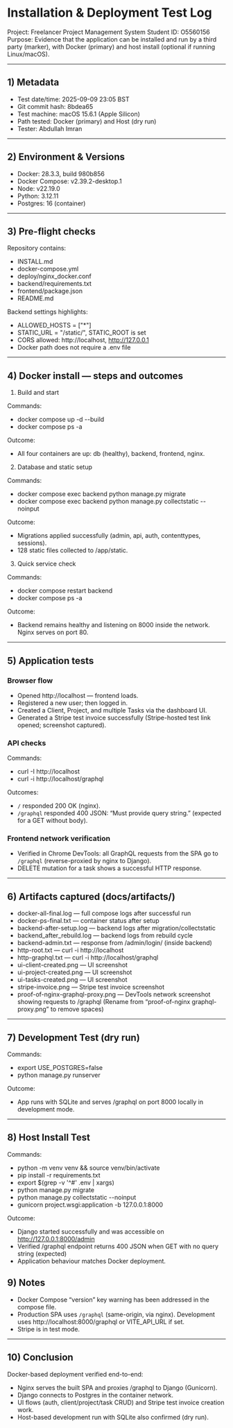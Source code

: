 # Installation & Deployment Test Log

Project: Freelancer Project Management System
Student ID: O5560156
Purpose: Evidence that the application can be installed and run by a third party (marker), with Docker (primary) and host install (optional if running Linux/macOS).

---

## 1) Metadata

- Test date/time: 2025-09-09 23:05 BST
- Git commit hash: 8bdea65
- Test machine: macOS 15.6.1 (Apple Silicon)
- Path tested: Docker (primary) and Host (dry run)
- Tester: Abdullah Imran

---

## 2) Environment & Versions

- Docker: 28.3.3, build 980b856
- Docker Compose: v2.39.2-desktop.1
- Node: v22.19.0
- Python: 3.12.11
- Postgres: 16 (container)

---

## 3) Pre-flight checks

Repository contains:

- INSTALL.md
- docker-compose.yml
- deploy/nginx_docker.conf
- backend/requirements.txt
- frontend/package.json
- README.md

Backend settings highlights:

- ALLOWED_HOSTS = ["*"]
- STATIC_URL = "/static/", STATIC_ROOT is set
- CORS allowed: http://localhost, http://127.0.0.1
- Docker path does not require a .env file

---

## 4) Docker install — steps and outcomes

1. Build and start

Commands:

- docker compose up -d --build
- docker compose ps -a

Outcome:

- All four containers are up: db (healthy), backend, frontend, nginx.

2. Database and static setup

Commands:

- docker compose exec backend python manage.py migrate
- docker compose exec backend python manage.py collectstatic --noinput

Outcome:

- Migrations applied successfully (admin, api, auth, contenttypes, sessions).
- 128 static files collected to /app/static.

3. Quick service check

Commands:

- docker compose restart backend
- docker compose ps -a

Outcome:

- Backend remains healthy and listening on 8000 inside the network. Nginx serves on port 80.

---

## 5) Application tests

### Browser flow

- Opened http://localhost — frontend loads.
- Registered a new user; then logged in.
- Created a Client, Project, and multiple Tasks via the dashboard UI.
- Generated a Stripe test invoice successfully (Stripe-hosted test link opened; screenshot captured).

### API checks

Commands:

- curl -I http://localhost
- curl -i http://localhost/graphql

Outcomes:

- `/` responded 200 OK (nginx).
- `/graphql` responded 400 JSON: “Must provide query string.” (expected for a GET without body).

### Frontend network verification

- Verified in Chrome DevTools: all GraphQL requests from the SPA go to `/graphql` (reverse-proxied by nginx to Django).
- DELETE mutation for a task shows a successful HTTP response.

---

## 6) Artifacts captured (docs/artifacts/)

- docker-all-final.log — full compose logs after successful run
- docker-ps-final.txt — container status after setup
- backend-after-setup.log — backend logs after migration/collectstatic
- backend_after_rebuild.log — backend logs from rebuild cycle
- backend-admin.txt — response from /admin/login/ (inside backend)
- http-root.txt — curl -i http://localhost
- http-graphql.txt — curl -i http://localhost/graphql
- ui-client-created.png — UI screenshot
- ui-project-created.png — UI screenshot
- ui-tasks-created.png — UI screenshot
- stripe-invoice.png — Stripe test invoice screenshot
- proof-of-nginx-graphql-proxy.png — DevTools network screenshot showing requests to /graphql
  (Rename from “proof-of-nginx graphql-proxy.png” to remove spaces)

---

## 7) Development Test (dry run)

Commands:

- export USE_POSTGRES=false
- python manage.py runserver

Outcome:

- App runs with SQLite and serves /graphql on port 8000 locally in development mode.

---

## 8) Host Install Test

Commands:

- python -m venv venv && source venv/bin/activate
- pip install -r requirements.txt
- export $(grep -v '^#' .env | xargs)
- python manage.py migrate
- python manage.py collectstatic --noinput
- gunicorn project.wsgi:application -b 127.0.0.1:8000

Outcome:

- Django started successfully and was accessible on http://127.0.0.1:8000/admin
- Verified /graphql endpoint returns 400 JSON when GET with no query string (expected)
- Application behaviour matches Docker deployment.

## 9) Notes

- Docker Compose “version” key warning has been addressed in the compose file.
- Production SPA uses `/graphql` (same-origin, via nginx). Development uses http://localhost:8000/graphql or VITE_API_URL if set.
- Stripe is in test mode.

---

## 10) Conclusion

Docker-based deployment verified end-to-end:

- Nginx serves the built SPA and proxies /graphql to Django (Gunicorn).
- Django connects to Postgres in the container network.
- UI flows (auth, client/project/task CRUD) and Stripe test invoice creation work.
- Host-based development run with SQLite also confirmed (dry run).
